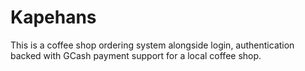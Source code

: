 # Kapehans
 This is a coffee shop ordering system alongside login, authentication backed with GCash payment support for a local coffee shop.

